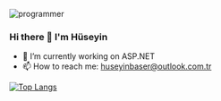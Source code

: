 ![programmer](https://user-images.githubusercontent.com/114849726/231139413-d6c064f4-9e11-4fa3-a4a2-7766276fa364.gif)
### Hi there 👋 I'm Hüseyin


- 🔭 I’m currently working on ASP.NET
- 📫 How to reach me: huseyinbaser@outlook.com.tr




[![Top Langs](https://github-readme-stats.vercel.app/api/top-langs/?username=hsynbasr&hide_progress=true)](https://github.com/hsynbasr/github-readme-stats)



